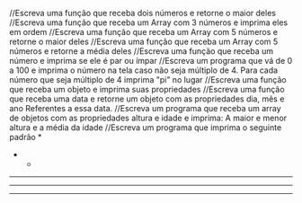 //Escreva uma função que receba dois números e retorne o maior deles
//Escreva uma função que receba um Array com 3 números e imprima eles em ordem
//Escreva uma função que receba um Array com 5 números e retorne o maior deles
//Escreva uma função que receba um Array com 5 números e retorne a média deles
//Escreva uma função que receba um número e imprima se ele é par ou ímpar
//Escreva um programa que vá de 0 a 100 e imprima o número na tela caso não seja múltiplo de 4. Para cada número que seja múltiplo de 4 imprima "pi" no lugar
//Escreva uma função que receba um objeto e imprima suas propriedades
//Escreva uma função que receba uma data e retorne um objeto com as propriedades dia, mês e ano Referentes a essa data.
//Escreva um programa que receba um array de objetos com as propriedades altura e idade e imprima: A maior e menor altura e a média da idade
//Escreva um programa que imprima o seguinte padrão
*
* *
* * *
* * * *
* * * * *